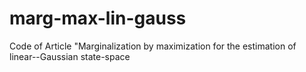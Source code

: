# marg-max-lin-gauss
Code of Article "Marginalization by maximization for the estimation of linear--Gaussian state-space 
